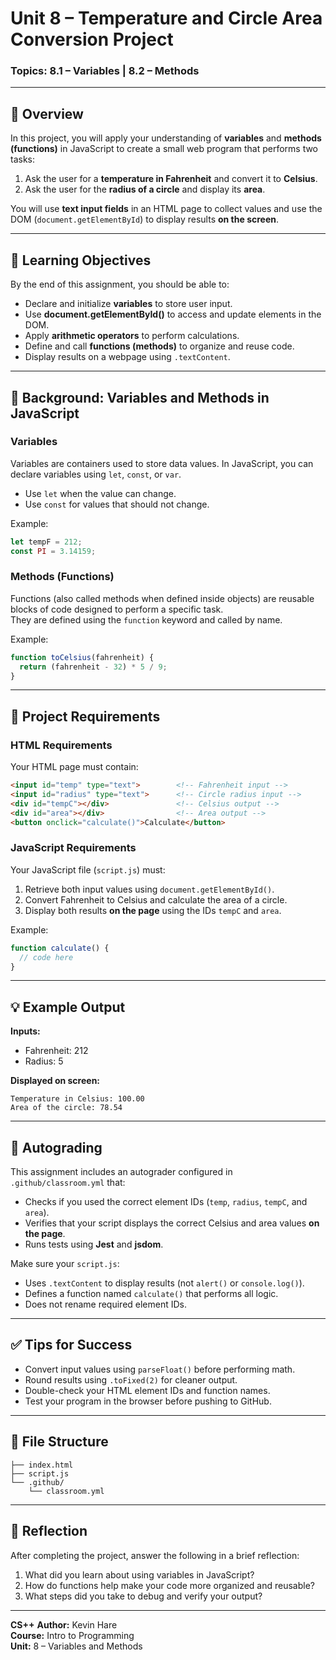# Unit 8 – Temperature and Circle Area Conversion Project  
### Topics: 8.1 – Variables | 8.2 – Methods

---

## 🧠 Overview

In this project, you will apply your understanding of **variables** and **methods (functions)** in JavaScript to create a small web program that performs two tasks:

1. Ask the user for a **temperature in Fahrenheit** and convert it to **Celsius**.  
2. Ask the user for the **radius of a circle** and display its **area**.  

You will use **text input fields** in an HTML page to collect values and use the DOM (`document.getElementById`) to display results **on the screen**.

---

## 📘 Learning Objectives

By the end of this assignment, you should be able to:
- Declare and initialize **variables** to store user input.
- Use **document.getElementById()** to access and update elements in the DOM.
- Apply **arithmetic operators** to perform calculations.
- Define and call **functions (methods)** to organize and reuse code.
- Display results on a webpage using `.textContent`.

---

## 🧩 Background: Variables and Methods in JavaScript

### Variables
Variables are containers used to store data values. In JavaScript, you can declare variables using `let`, `const`, or `var`.  
- Use `let` when the value can change.  
- Use `const` for values that should not change.  

Example:
```javascript
let tempF = 212;
const PI = 3.14159;
```

### Methods (Functions)
Functions (also called methods when defined inside objects) are reusable blocks of code designed to perform a specific task.  
They are defined using the `function` keyword and called by name.

Example:
```javascript
function toCelsius(fahrenheit) {
  return (fahrenheit - 32) * 5 / 9;
}
```

---

## 🧱 Project Requirements

### HTML Requirements
Your HTML page must contain:

```html
<input id="temp" type="text">        <!-- Fahrenheit input -->
<input id="radius" type="text">      <!-- Circle radius input -->
<div id="tempC"></div>               <!-- Celsius output -->
<div id="area"></div>                <!-- Area output -->
<button onclick="calculate()">Calculate</button>
```

### JavaScript Requirements
Your JavaScript file (`script.js`) must:
1. Retrieve both input values using `document.getElementById()`.
2. Convert Fahrenheit to Celsius and calculate the area of a circle.
3. Display both results **on the page** using the IDs `tempC` and `area`.

Example:
```javascript
function calculate() {
  // code here
}
```

---

## 💡 Example Output

**Inputs:**  
- Fahrenheit: 212  
- Radius: 5  

**Displayed on screen:**  
```
Temperature in Celsius: 100.00
Area of the circle: 78.54
```

---

## 🧪 Autograding

This assignment includes an autograder configured in `.github/classroom.yml` that:
- Checks if you used the correct element IDs (`temp`, `radius`, `tempC`, and `area`).
- Verifies that your script displays the correct Celsius and area values **on the page**.
- Runs tests using **Jest** and **jsdom**.

Make sure your `script.js`:
- Uses `.textContent` to display results (not `alert()` or `console.log()`).
- Defines a function named `calculate()` that performs all logic.
- Does not rename required element IDs.

---

## ✅ Tips for Success

- Convert input values using `parseFloat()` before performing math.
- Round results using `.toFixed(2)` for cleaner output.
- Double-check your HTML element IDs and function names.
- Test your program in the browser before pushing to GitHub.

---

## 📂 File Structure

```
├── index.html
├── script.js
└── .github/
    └── classroom.yml
```

---

## 🧭 Reflection

After completing the project, answer the following in a brief reflection:
1. What did you learn about using variables in JavaScript?
2. How do functions help make your code more organized and reusable?
3. What steps did you take to debug and verify your output?

---

**CS++**
**Author:** Kevin Hare  
**Course:** Intro to Programming  
**Unit:** 8 – Variables and Methods
